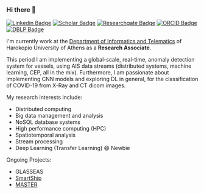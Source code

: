 ### Hi there 👋

<!--
**AntonisMakris/AntonisMakris** is a ✨ _special_ ✨ repository because its `README.md` (this file) appears on your GitHub profile.

Here are some ideas to get you started:

- 🔭 I’m currently working on ...
- 🌱 I’m currently learning ...
- 👯 I’m looking to collaborate on ...
- 🤔 I’m looking for help with ...
- 💬 Ask me about ...
- 📫 How to reach me: ...
- 😄 Pronouns: ...
- ⚡ Fun fact: ...
-->

[![Linkedin Badge](https://img.shields.io/badge/-LinkedIn-blue?logo=Linkedin&logoColor=white&link=https://www.linkedin.com/in/antonios-makris-8a9253145/)](https://www.linkedin.com/in/antonios-makris-8a9253145/)
[![Scholar Badge](https://img.shields.io/badge/-Scholar-gray?logo=Google&logoColor=white&link=https://scholar.google.com/citations?user=j5DZpL4AAAAJ&hl=en&oi=ao)](https://scholar.google.com/citations?user=j5DZpL4AAAAJ&hl=en&oi=ao)
[![Researchgate Badge](https://img.shields.io/badge/-ResearchGate-0cb?logo=Researchgate&logoColor=white&link=https://www.researchgate.net/profile/Antonios_Makris3)](https://www.researchgate.net/profile/Antonios_Makris3)
[![ORCID Badge](https://img.shields.io/badge/-ORCID-green?logo=Orcid&logoColor=white&link=https://orcid.org/0000-0003-0514-4292)](https://orcid.org/0000-0003-0514-4292)
[![DBLP Badge](https://img.shields.io/badge/-dblp-blue)](https://dblp.uni-trier.de/pid/191/9101.html)



I'm currently work at the [Department of Informatics and Telematics](https://www.dit.hua.gr/index.php/en/) of Harokopio University of Athens as a **Research Associate**.

This period I am implementing a global-scale, real-time, anomaly detection system for vessels, using AIS data streams (distributed systems, machine learning, CEP, all in the mix). Furthermore, I am passionate about implementing CNN models and exploring DL in general, for the classification of COVID-19 from X-Ray and CT dicom images. 



My research interests include:
- Distributed computing
- Big data management and analysis
- NoSQL database systems
- High performance computing (HPC)
- Spatiotemporal analysis
- Stream processing
- Deep Learning (Transfer Learning) 😄 Newbie

Ongoing Projects:
- GLASSEAS
- [SmartShip](https://smartship2020.eu/)
- [MASTER](http://www.master-project-h2020.eu/)
